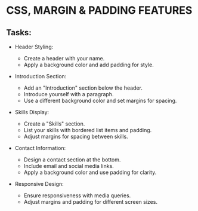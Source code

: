 # CSS, MARGIN & PADDING FEATURES
## Tasks:

- Header Styling:
    - Create a header with your name.
    - Apply a background color and add padding for style.

- Introduction Section:
    - Add an "Introduction" section below the header.
    - Introduce yourself with a paragraph.
    - Use a different background color and set margins for spacing.

- Skills Display:
    - Create a "Skills" section.
    - List your skills with bordered list items and padding.
    - Adjust margins for spacing between skills.

- Contact Information:
    - Design a contact section at the bottom.
    - Include email and social media links.
    - Apply a background color and use padding for clarity.

- Responsive Design:
    - Ensure responsiveness with media queries.
    - Adjust margins and padding for different screen sizes.